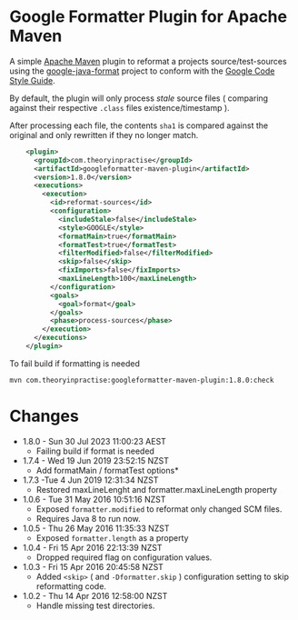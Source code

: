 # Google Formatter Plugin for Apache Maven

A simple [Apache Maven](http://maven.apache.org) plugin to reformat
a projects source/test-sources using the [google-java-format](https://github.com/google/google-java-format)
project to conform with the [Google Code Style Guide](https://google.github.io/styleguide/javaguide.html).

By default, the plugin will only process _stale_ source files ( comparing
against their respective `.class` files existence/timestamp ).

After processing each file, the contents `sha1` is compared against the
original and only rewritten if they no longer match.
```xml
    <plugin>
      <groupId>com.theoryinpractise</groupId>
      <artifactId>googleformatter-maven-plugin</artifactId>
      <version>1.8.0</version>
      <executions>
        <execution>
          <id>reformat-sources</id>
          <configuration>
            <includeStale>false</includeStale>
            <style>GOOGLE</style>
            <formatMain>true</formatMain>
            <formatTest>true</formatTest>
            <filterModified>false</filterModified>
            <skip>false</skip>
            <fixImports>false</fixImports>
            <maxLineLength>100</maxLineLength>
          </configuration>
          <goals>
            <goal>format</goal>
          </goals>
          <phase>process-sources</phase>
        </execution>
      </executions>
    </plugin>
```

To fail build if formatting is needed

```mvn com.theoryinpractise:googleformatter-maven-plugin:1.8.0:check```

# Changes

* 1.8.0 - Sun 30 Jul 2023 11:00:23 AEST
  * Failing build if format is needed
* 1.7.4 - Wed 19 Jun 2019 23:52:15 NZST
  * Add formatMain / formatTest options*
* 1.7.3 -Tue  4 Jun 2019 12:31:34 NZST
  * Restored maxLineLenght and formatter.maxLineLength property
* 1.0.6 - Tue 31 May 2016 10:51:16 NZST
  * Exposed `formatter.modified` to reformat only changed SCM files.
  * Requires Java 8 to run now.
* 1.0.5 - Thu 26 May 2016 11:35:33 NZST
  * Exposed `formatter.length` as a property
* 1.0.4 - Fri 15 Apr 2016 22:13:39 NZST
  * Dropped required flag on configuration values.
* 1.0.3 - Fri 15 Apr 2016 20:45:58 NZST
  * Added `<skip>` ( and `-Dformatter.skip` ) configuration setting to skip reformatting code.
* 1.0.2 - Thu 14 Apr 2016 12:58:00 NZST
  * Handle missing test directories.
